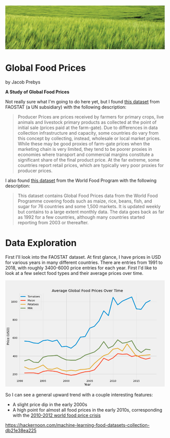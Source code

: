 ![](src/figures/wheat_header.jpg)

# Global Food Prices

by Jacob Prebys

**A Study of Global Food Prices**

Not really sure what I'm going to do here yet, but I found [this dataset](http://www.fao.org/faostat/en/#data/PP/metadata) from FAOSTAT (a UN subsidiary) with the following description:

> Producer Prices are prices received by farmers for primary crops, live animals and livestock primary products as collected at the point of initial sale (prices paid at the farm-gate). Due to differences in data collection infrastructure and capacity, some countries do vary from this concept by collecting, instead, wholesale or local market prices. While these may be good proxies of farm-gate prices when the marketing chain is very limited, they tend to be poorer proxies in economies where transport and commercial margins constitute a significant share of the final product price. At the far extreme, some countries report retail prices, which are typically very poor proxies for producer prices.





I also found [this dataset](https://data.humdata.org/dataset/wfp-food-prices) from the World Food Program with the following description:

> This dataset contains Global Food Prices data from the World Food Programme covering foods such as maize, rice, beans, fish, and sugar for 76 countries and some 1,500 markets. It is updated weekly but contains to a large extent monthly data. The data goes back as far as 1992 for a few countries, although many countries started reporting from 2003 or thereafter.


# Data Exploration

First I'll look into the FAOSTAT dataset. At first glance, I have prices in USD for various years in many different countries. There are entries from 1991 to 2018, with roughly 3400-6000 price entries for each year. First I'd like to look at a few select food types and their average prices over time.

![](src/figures/prices_over_time.png)

So I can see a general upward trend with a couple interesting features:

- A slight price dip in the early 2000s
- A high point for almost all food prices in the early 2010s, corresponding with the [2010-2012 world food price crisis](https://en.wikipedia.org/wiki/2010%E2%80%932012_world_food_price_crisis)


https://hackernoon.com/machine-learning-food-datasets-collection-db21e38ea225
